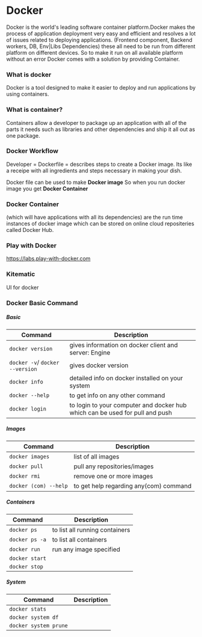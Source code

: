 # Docker

Docker is the world's leading software container platform.Docker makes the process of application deployment very easy and efficient and resolves a lot of issues related to deploying applications.
(Frontend component, Backend workers, DB, Env|Libs Dependencies) these all need to be run from different platform on different devices. So to make it run on all available platform without an error Docker comes with a solution by providing Container.

### What is docker ###

Docker is a tool designed to make it easier to deploy and run applications by using containers.

### What is container? ###
Containers allow a developer to package up an application with all of the parts it needs such as libraries and other dependencies and ship it all out as one package.

### Docker Workflow ###

Developer = Dockerfile = describes steps to create a Docker image. Its like a receipe with all ingredients and steps necessary in making your dish.

Docker file can be used to make <b>Docker image</b>
So when you run docker image you get <b> Docker Container</b>

### Docker Container ###
(which will have applications with all its dependencies) are the run time instances of docker image which can be stored on online cloud repositeries called Docker Hub.

### Play with Docker ###
https://labs.play-with-docker.com

### Kitematic ###
UI for docker


### Docker Basic Command

##### Basic

| Command | Description |
| ------- | ----------- |
| `docker version` |gives information on docker client and server: Engine|
| `docker -v`/ `docker --version` | gives docker version |
| `docker info` | detailed info on docker installed on your system|
| `docker --help` |to get info on any other command  |
| `docker login` | to login to your computer and docker hub which can be used for pull and push|

##### Images

| Command | Description |
| ------- | ----------- |
| `docker images` | list of all images |
| `docker pull` |pull any repositories/images  |
| `docker rmi` |  remove one or more images|
| `docker (com) --help` |to get help regarding any(com) command|

##### Containers

| Command | Description |
| ------- | ----------- |
| `docker ps` |to list all running containers  |
| `docker ps -a` | to list all containers |
| `docker run` | run any image specified  |
| `docker start` |  |
| `docker stop` |  |


##### System

| Command | Description |
| ------- | ----------- |
| `docker stats` | |
| `docker system df` | |
| `docker system prune` |  | 




